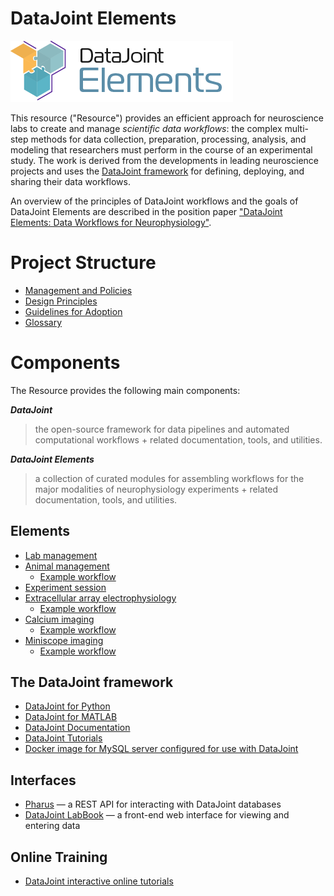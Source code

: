 # DataJoint Elements

![Logo](https://github.com/datajoint/datajoint.org/blob/main/static/images/elements-logo.png)

This resource ("Resource") provides an efficient approach for neuroscience labs 
to create and manage *scientific data workflows*: the complex multi-step methods
 for data collection, preparation, processing, analysis, and modeling that 
researchers must perform in the course of an experimental study.  The work is 
derived from the developments in leading neuroscience projects and uses the 
[DataJoint framework](https://datajoint.org) for defining, deploying, and 
sharing their data workflows. 

An overview of the principles of DataJoint workflows and the goals of DataJoint 
Elements are described in the position paper 
["DataJoint Elements: Data Workflows for Neurophysiology"](
  https://www.biorxiv.org/content/10.1101/2021.03.30.437358v2).

# Project Structure
* [Management and Policies](management/plan.md)
* [Design Principles](design-principles.md)
* [Guidelines for Adoption](adopt.md)
* [Glossary](glossary.md) 

# Components 
The Resource provides the following main components:

***DataJoint***

> the open-source framework for data pipelines and automated computational 
workflows + related documentation, tools, and utilities.

***DataJoint Elements***

> a collection of curated modules for assembling workflows for the major 
modalities of neurophysiology experiments + related documentation, tools, and 
utilities.

## Elements
* [Lab management](https://github.com/datajoint/element-lab)
* [Animal management](https://github.com/datajoint/element-subject)
  * [Example workflow](https://github.com/datajoint/workflow-animal)
* [Experiment session](https://github.com/datajoint/element-session)
* [Extracellular array electrophysiology](https://github.com/datajoint/element-array-ephys)
  * [Example workflow](https://github.com/datajoint/workflow-array-ephys)
* [Calcium imaging](https://github.com/datajoint/element-calcium-imaging)
  * [Example workflow](https://github.com/datajoint/workflow-calcium-imaging)
* [Miniscope imaging](https://github.com/datajoint/element-miniscope)
  * [Example workflow](https://github.com/datajoint/workflow-miniscope)

## The DataJoint framework 
* [DataJoint for Python](https://github.com/datajoint/datajoint-python)
* [DataJoint for MATLAB](https://github.com/datajoint/datajoint-matlab)
* [DataJoint Documentation](https://docs.datajoint.org)
* [DataJoint Tutorials](https://tutorials.datajoint.io)
* [Docker image for MySQL server configured for use with DataJoint](https://github.com/datajoint/mysql-docker)

## Interfaces 
* [Pharus](https://github.com/datajoint/pharus) — a REST API for interacting 
with DataJoint databases
* [DataJoint LabBook](https://github.com/datajoint/datajoint-labbook) — a 
front-end web interface for viewing and entering data

## Online Training  
* [DataJoint interactive online tutorials](https://playground.datajoint.io)
